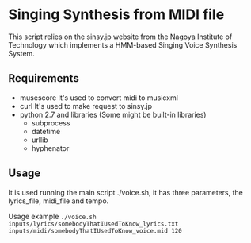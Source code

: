 # Singing Synthesis from MIDI file

This script relies on the sinsy.jp website from the Nagoya Institute of Technology which implements a HMM-based Singing Voice Synthesis System.

## Requirements
- musescore
    It's used to convert midi to musicxml
- curl
    It's used to make request to sinsy.jp
- python 2.7 and libraries (Some might be built-in libraries)
	- subprocess
	- datetime
	- urllib
	- hyphenator

## Usage
It is used running the main script ./voice.sh, it has three parameters, the lyrics_file, midi_file and tempo.

Usage example
```./voice.sh inputs/lyrics/somebodyThatIUsedToKnow_lyrics.txt inputs/midi/somebodyThatIUsedToKnow_voice.mid 120```
